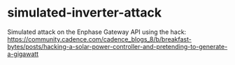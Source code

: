 # simulated-inverter-attack
Simulated attack on the Enphase Gateway API using the hack: https://community.cadence.com/cadence_blogs_8/b/breakfast-bytes/posts/hacking-a-solar-power-controller-and-pretending-to-generate-a-gigawatt

